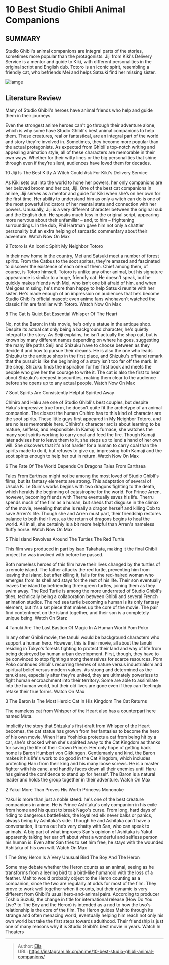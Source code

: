 # 10 Best Studio Ghibli Animal Companions


## SUMMARY 


 Studio Ghibli&#39;s animal companions are integral parts of the stories, sometimes more popular than the protagonists. 
 Jiji from 
Kiki&#39;s Delivery Service
 is a mentor and guide to Kiki, with different personalities in the original script and English dub. 
 Totoro is an iconic spirit, resembling a friendly cat, who befriends Mei and helps Satsuki find her missing sister. 

![iamge](https://static1.srcdn.com/wordpress/wp-content/uploads/2024/01/san-from-princess-mononoke-and-jiji-from-kiki-s-delivery-service.jpg)

## Literature Review

Many of Studio Ghibli&#39;s heroes have animal friends who help and guide them in their journeys.




Even the strongest anime heroes can&#39;t go through their adventure alone, which is why some have Studio Ghibli&#39;s best animal companions to help them. These creatures, real or fantastical, are an integral part of the world and story they&#39;re involved in. Sometimes, they become more popular than the actual protagonists.
As expected from Ghibli&#39;s top-notch writing and appealing animation style, all of these characters are memorable in their own ways. Whether for their witty lines or the big personalities that shine through even if they’re silent, audiences have loved them for decades.









 








 10  Jiji Is The Best Kitty A Witch Could Ask For 
Kiki&#39;s Delivery Service
        

As Kiki sets out into the world to hone her powers, her only companions are her beloved broom and her cat, Jiji. One of the best cat companions in anime, Jiji serves as a mentor and guide for Kiki when she’s on her own for the first time. Her ability to understand him as only a witch can do is one of the most powerful indicators of her mental state and connection with her powers.
Unusually, Jiji is a very different character between the original sub and the English dub. He speaks much less in the original script, appearing more nervous about their unfamiliar – and, to him – frightening surroundings. In the dub, Phil Hartman gave him not only a chattier personality but an extra helping of sarcastic commentary about their adventure.
Watch Now On Max





 9  Totoro Is An Iconic Spirit 
My Neighbor Totoro


 







In their new home in the country, Mei and Satsuki meet a number of forest spirits. From the Catbus to the soot sprites, they&#39;re amazed and fascinated to discover the existence of each one of them. Chief among them, of course, is Totoro himself.
Totoro is unlike any other animal, but his signature appearance is similar to a huge, friendly cat. He doesn&#39;t speak, but he quickly makes friends with Mei, who isn’t one bit afraid of him, and when Mei goes missing, he&#39;s more than happy to help Satsuki reunite with her sister. He&#39;s made enough of an impression on audiences that he’s become Studio Ghibli&#39;s official mascot: even anime fans whohaven&#39;t watched the classic film are familiar with Totoro.
Watch Now On Max





 8  The Cat Is Quiet But Essential 
Whisper Of The Heart
        

No, not the Baron: in this movie, he&#39;s only a statue in the antique shop. Despite its actual cat only being a background character, he&#39;s quietly integral to the story. As Seiji explains, he isn&#39;t actually the shop cat, but is known by many different names depending on where he goes, suggesting the many life paths Seiji and Shizuku have to choose between as they decide if and how to pursue their dreams.
He is also the one who leads Shizuku to the antique shop in the first place, and Shizuku&#39;s offhand remark that the pursuit is like the beginning of a story isn’t too far off the mark. In the shop, Shizuku finds the inspiration for her first book and meets the people who give her the courage to write it. The cat is also the first to hear about Shizuku&#39;s deepest insecurities, making them clear to the audience before she opens up to any actual people.
Watch Now On Max





 7  Soot Spirits Are Consistently Helpful 
Spirited Away


Chihiro and Haku are one of Studio Ghibli&#39;s best couples, but despite Haku&#39;s impressive true form, he doesn&#39;t quite fit the archetype of an animal companion. The closest the human Chihiro has to this kind of character are the soot spirits. These little guys first appeared in My Neighbor Totoro, and are no less memorable here.
Chihiro&#39;s character arc is about learning to be mature, selfless, and responsible. In Kamaji&#39;s furnace, she watches the many soot spirits working to carry coal and feed the fire. Though Kamaji later advises her to leave them to it, she steps up to lend a hand of her own will. She discovers that it&#39;s a lot harder for a human to carry coal than the spirits made to do it, but refuses to give up, impressing both Kamaji and the soot spirits enough to help her out in return.
Watch Now On Max





 6  The Fate Of The World Depends On Dragons 
Tales From Earthsea
        

Tales From Earthsea might not be among the most loved of Studio Ghibli&#39;s films, but its fantasy elements are strong. This adaptation of several of Ursula K. Le Guin&#39;s works begins with two dragons fighting to the death, which heralds the beginning of catastrophe for the world. For Prince Arren, however, becoming friends with Therru eventually saves his life.
Therru spends much of the film as a human, but sheds that disguise in the climax of the movie, revealing that she is really a dragon herself and killing Cob to save Arren&#39;s life. Though she and Arren must part, their friendship restores balance to both their lives, as the return of dragons begins to heal the world. All in all, she certainly is a bit more helpful than Arren&#39;s nameless fluffy horse.
Watch Now On Max





 5  This Island Revolves Around The Turtles 
The Red Turtle
        

This film was produced in part by Isao Takahata, making it the final Ghibli project he was involved with before he passed. 

Both nameless heroes of this film have their lives changed by the turtles of a remote island. The father attacks the red turtle, preventing him from leaving the island, but after killing it, falls for the red-haired woman who emerges from its shell and stays for the rest of his life. Their son eventually leaves the island by befriending three green turtles, joining them as they swim away.
The Red Turtle is among the more underrated of Studio Ghibli&#39;s titles, technically being a collaboration between Ghibli and several French animation studios. The red sea turtle becoming a human is its only fantasy element, but it&#39;s a set piece that makes up the core of the movie. The pair find contentment on the island together, and their son is a completely unique being.
Watch On Starz





 4  Tanuki Are The Last Bastion Of Magic In A Human World 
Pom Poko


 







In any other Ghibli movie, the tanuki would be background characters who support a human hero. However, this is their movie, all about the tanuki residing in Tokyo&#39;s forests fighting to protect their land and way of life from being destroyed by human urban development. First, though, they have to be convinced to stop fighting among themselves for scarce resources.
Pom Poko continues Ghibli&#39;s recurring themes of nature versus industrialism and spiritual belief versus modern values. As strong and determined as the tanuki are, especially after they&#39;re united, they are ultimately powerless to fight human encroachment into their territory. Some are able to assimilate into the human world, but their old lives are gone even if they can fleetingly retake their true forms.
Watch On Max





 3  The Baron Is The Most Heroic Cat In His Kingdom 
The Cat Returns


 







The nameless cat from Whisper of the Heart also has a counterpart here named Muta. 

Implicitly the story that Shizuku&#39;s first draft from Whisper of the Heart becomes, the cat statue has grown from her fantasies to become the hero of his own movie. When Haru Yoshioka protects a cat from being hit by a car, she&#39;s shocked when she&#39;s spirited away to the Cat Kingdom as thanks for saving the life of their Crown Prince. Her only hope of getting back home is Baron Humbert von Gikkingen.
Gentlemanly and kind, the Baron makes it his life&#39;s work to do good in the Cat Kingdom, which includes protecting Haru from their king and his many loose screws. He is a master fighter with his cane, and handily faces down all their enemies until Haru has gained the confidence to stand up for herself. The Baron is a natural leader and holds the group together in their adventure.
Watch On Max





 2  Yakul More Than Proves His Worth 
Princess Mononoke
        

Yakul is more than just a noble steed: he&#39;s one of the best creature companions in anime. He is Prince Ashitaka&#39;s only companion in his exile from home and his quest to break Nago&#39;s curse. From long, hard days of riding to dangerous battlefields, the loyal red elk never balks or panics, always being by Ashitaka’s side.
Though he and Ashitaka can’t have a conversation, it turns out he’s very chatty with San, who can speak to animals. A big part of what improves San&#39;s opinion of Ashitaka is Yakul apparently talking her ear off about what a wonderful and selfless person his human is. Even after San tries to set him free, he stays with the wounded Ashitaka of his own will.
Watch On Max





 1  The Grey Heron Is A Very Unusual Bird 
The Boy And The Heron
        

Some may debate whether the Heron counts as an animal, seeing as he transforms from a leering bird to a bird-like humanoid with the loss of a feather. Mahito would probably object to the Heron counting as a companion, since the two are regularly at odds for most of the film. They prove to work well together when it counts, but their dynamic is very different from Ghibli&#39;s usual hero-and-animal pairs.
According to producer Toshio Suzuki, the change in title for international release (How Do You Live? to The Boy and the Heron) is intended as a nod to how the two&#39;s relationship is the core of the film. The Heron guides Mahito through its strange and often menacing world, eventually helping him reach not only his own world but take the first steps towards adulthood. Their friendship is just one of many reasons why it is Studio Ghibli&#39;s best movie in years.
Watch In Theaters

---

> Author: [Ella](https://instagram.hk.cn/)  
> URL: https://instagram.hk.cn/anime/10-best-studio-ghibli-animal-companions/  

